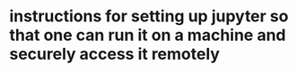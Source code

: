 # instructions for setting up jupyter so that one can run it on a machine and securely access it remotely
